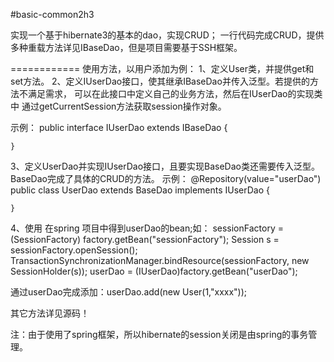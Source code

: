  #basic-common2h3

实现一个基于hibernate3的基本的dao，实现CRUD；
一行代码完成CRUD，提供多种重载方法详见IBaseDao，但是项目需要基于SSH框架。

============
使用方法，以用户添加为例：
1、定义User类，并提供get和set方法。
2、定义IUserDao接口，使其继承IBaseDao并传入泛型。若提供的方法不满足需求，
可以在此接口中定义自己的业务方法，然后在IUserDao的实现类中
通过getCurrentSession方法获取session操作对象。

示例：
   public interface IUserDao extends IBaseDao<User> {
	        
    }

3、定义UserDao并实现IUserDao接口，且要实现BaseDao类还需要传入泛型。
BaseDao完成了具体的CRUD的方法。
示例：
    @Repository(value="userDao")
    public class UserDao extends BaseDao<User> implements IUserDao {
      
    }

4、使用
在spring 项目中得到userDao的bean;如：
sessionFactory = (SessionFactory) factory.getBean("sessionFactory");
Session s = sessionFactory.openSession();
TransactionSynchronizationManager.bindResource(sessionFactory, new SessionHolder(s));
userDao = (IUserDao)factory.getBean("userDao");

通过userDao完成添加：userDao.add(new User(1,"xxxx"));

其它方法详见源码！

 注：由于使用了spring框架，所以hibernate的session关闭是由spring的事务管理。
